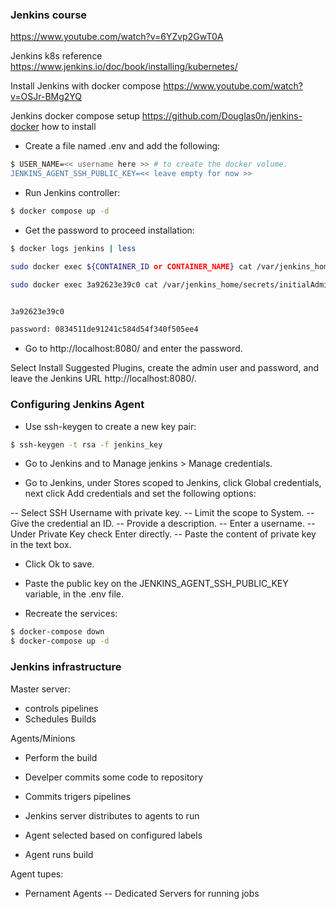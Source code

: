 ### Jenkins course 
https://www.youtube.com/watch?v=6YZvp2GwT0A 

Jenkins k8s reference 
https://www.jenkins.io/doc/book/installing/kubernetes/ 

Install Jenkins with docker compose 
https://www.youtube.com/watch?v=OSJr-BMg2YQ


Jenkins docker compose setup
https://github.com/Douglas0n/jenkins-docker 
how to install

- Create a file named .env and add the following:
```bash
$ USER_NAME=<< username here >> # to create the docker volume.
JENKINS_AGENT_SSH_PUBLIC_KEY=<< leave empty for now >>
```

- Run Jenkins controller:
```bash
$ docker compose up -d 
``` 

- Get the password to proceed installation: 
```bash
$ docker logs jenkins | less 

sudo docker exec ${CONTAINER_ID or CONTAINER_NAME} cat /var/jenkins_home/secrets/initialAdminPassword

sudo docker exec 3a92623e39c0 cat /var/jenkins_home/secrets/initialAdminPassword


3a92623e39c0

password: 0834511de91241c584d54f340f505ee4
```

- Go to http://localhost:8080/ and enter the password. 

Select Install Suggested Plugins, create the admin user and password, and leave the Jenkins URL http://localhost:8080/. 

### Configuring Jenkins Agent 

- Use ssh-keygen to create a new key pair: 
```bash
$ ssh-keygen -t rsa -f jenkins_key
``` 

- Go to Jenkins and to Manage jenkins > Manage credentials. 

- Go to Jenkins, under Stores scoped to Jenkins, click Global credentials, next click Add credentials and set the following options:

-- Select SSH Username with private key.
-- Limit the scope to System.
-- Give the credential an ID.
-- Provide a description.
-- Enter a username.
-- Under Private Key check Enter directly.
-- Paste the content of private key in the text box.

- Click Ok to save. 

- Paste the public key on the JENKINS_AGENT_SSH_PUBLIC_KEY variable, in the .env file. 

- Recreate the services:


```bash
$ docker-compose down
$ docker-compose up -d
``` 


### Jenkins infrastructure 

Master server:
- controls pipelines 
- Schedules Builds 

Agents/Minions 
- Perform the build 


- Develper commits some code to repository
- Commits trigers pipelines 
- Jenkins server distributes to agents to run 
- Agent selected based on configured labels
- Agent runs build 

Agent tupes:
- Pernament Agents 
  -- Dedicated Servers for running jobs 